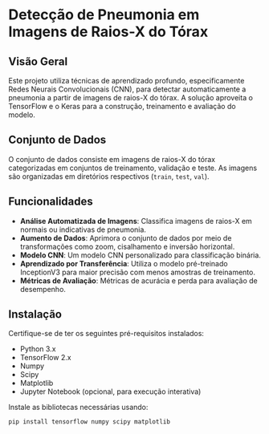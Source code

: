 # Detecção de Pneumonia em Imagens de Raios-X do Tórax

## Visão Geral
Este projeto utiliza técnicas de aprendizado profundo, especificamente Redes Neurais Convolucionais (CNN), para detectar automaticamente a pneumonia a partir de imagens de raios-X do tórax. A solução aproveita o TensorFlow e o Keras para a construção, treinamento e avaliação do modelo.

## Conjunto de Dados
O conjunto de dados consiste em imagens de raios-X do tórax categorizadas em conjuntos de treinamento, validação e teste. As imagens são organizadas em diretórios respectivos (`train`, `test`, `val`).

## Funcionalidades
- **Análise Automatizada de Imagens**: Classifica imagens de raios-X em normais ou indicativas de pneumonia.
- **Aumento de Dados**: Aprimora o conjunto de dados por meio de transformações como zoom, cisalhamento e inversão horizontal.
- **Modelo CNN**: Um modelo CNN personalizado para classificação binária.
- **Aprendizado por Transferência**: Utiliza o modelo pré-treinado InceptionV3 para maior precisão com menos amostras de treinamento.
- **Métricas de Avaliação**: Métricas de acurácia e perda para avaliação de desempenho.

## Instalação
Certifique-se de ter os seguintes pré-requisitos instalados:
- Python 3.x
- TensorFlow 2.x
- Numpy
- Scipy
- Matplotlib
- Jupyter Notebook (opcional, para execução interativa)

Instale as bibliotecas necessárias usando:
```bash
pip install tensorflow numpy scipy matplotlib
